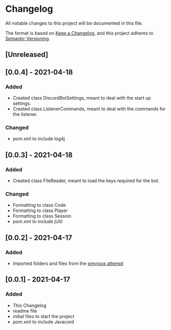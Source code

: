 # Changelog
All notable changes to this project will be documented in this file.

The format is based on [Keep a Changelog](https://keepachangelog.com/en/1.0.0/),
and this project adheres to [Semantic Versioning](https://semver.org/spec/v2.0.0.html).

## [Unreleased]

## [0.0.4] - 2021-04-18
### Added
- Created class DiscordBotSettings, meant to deal with the start up settings.
- Created class ListenerCommands, meant to deal with the commands for the listener.

### Changed
- pom.xml to include log4j

## [0.0.3] - 2021-04-18
### Added
- Created class FileReader, meant to load the keys required for the bot.

### Changed
- Formatting to class Code
- Formatting to class Player
- Formatting to class Session
- pom.xml to include jUtil

## [0.0.2] - 2021-04-17
### Added
- Imported folders and files from the [previous attempt](https://github.com/goodguyplayer/MastermindGame-JavaAttempt)

## [0.0.1] - 2021-04-17
### Added
- This Changelog
- readme file
- initial files to start the project
- pom.xml to include Javacord